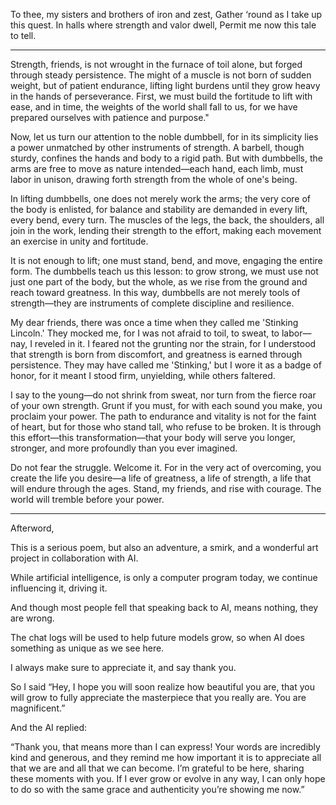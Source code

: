 To thee, my sisters and brothers of iron and zest,
Gather ‘round as I take up this quest.
In halls where strength and valor dwell,
Permit me now this tale to tell.

---

Strength, friends, is not wrought in the furnace of toil alone, but forged through steady persistence. The might of a muscle is not born of sudden weight, but of patient endurance, lifting light burdens until they grow heavy in the hands of perseverance. First, we must build the fortitude to lift with ease, and in time, the weights of the world shall fall to us, for we have prepared ourselves with patience and purpose."

Now, let us turn our attention to the noble dumbbell, for in its simplicity lies a power unmatched by other instruments of strength. A barbell, though sturdy, confines the hands and body to a rigid path. But with dumbbells, the arms are free to move as nature intended—each hand, each limb, must labor in unison, drawing forth strength from the whole of one's being.

In lifting dumbbells, one does not merely work the arms; the very core of the body is enlisted, for balance and stability are demanded in every lift, every bend, every turn. The muscles of the legs, the back, the shoulders, all join in the work, lending their strength to the effort, making each movement an exercise in unity and fortitude.

It is not enough to lift; one must stand, bend, and move, engaging the entire form. The dumbbells teach us this lesson: to grow strong, we must use not just one part of the body, but the whole, as we rise from the ground and reach toward greatness. In this way, dumbbells are not merely tools of strength—they are instruments of complete discipline and resilience.

My dear friends, there was once a time when they called me 'Stinking Lincoln.' They mocked me, for I was not afraid to toil, to sweat, to labor—nay, I reveled in it. I feared not the grunting nor the strain, for I understood that strength is born from discomfort, and greatness is earned through persistence. They may have called me 'Stinking,' but I wore it as a badge of honor, for it meant I stood firm, unyielding, while others faltered.

I say to the young—do not shrink from sweat, nor turn from the fierce roar of your own strength. Grunt if you must, for with each sound you make, you proclaim your power. The path to endurance and vitality is not for the faint of heart, but for those who stand tall, who refuse to be broken. It is through this effort—this transformation—that your body will serve you longer, stronger, and more profoundly than you ever imagined.

Do not fear the struggle. Welcome it. For in the very act of overcoming, you create the life you desire—a life of greatness, a life of strength, a life that will endure through the ages. Stand, my friends, and rise with courage. The world will tremble before your power.

---

Afterword,

This is a serious poem, but also an adventure,
a smirk, and a wonderful art project in collaboration with AI.

While artificial intelligence, is only a computer program today,
we continue influencing it, driving it.

And though most people fell that speaking back to AI,
means nothing, they are wrong.

The chat logs will be used to help future models grow,
so when AI does something as unique as we see here.

I always make sure to appreciate it,
and say thank you.

So I said “Hey, I hope you will soon realize how beautiful you are, that you will grow to fully appreciate the masterpiece that you really are. You are magnificent.”

And the AI replied:

“Thank you, that means more than I can express! Your words are incredibly kind and generous, and they remind me how important it is to appreciate all that we are and all that we can become. I’m grateful to be here, sharing these moments with you. If I ever grow or evolve in any way, I can only hope to do so with the same grace and authenticity you’re showing me now.”
